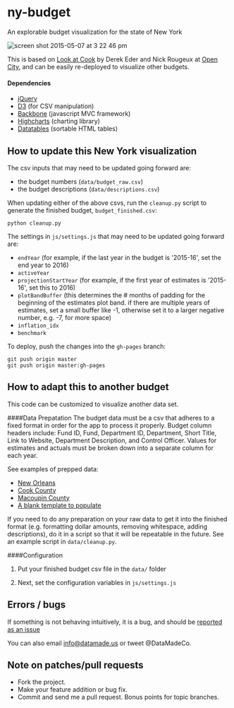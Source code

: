 ny-budget
=========

An explorable budget visualization for the state of New York

![screen shot 2015-05-07 at 3 22 46 pm](https://cloud.githubusercontent.com/assets/1406537/7525268/948cd3a8-f4cd-11e4-9485-2ca92af248ac.png)

This is based on [Look at Cook](http://lookatcook.com) by Derek Eder and Nick Rougeux at [Open City](http://opencityapps.org), and can be easily re-deployed to visualize other budgets.

#### Dependencies

- [jQuery](http://jquery.com)
- [D3](http://d3js.org) (for CSV manipulation)
- [Backbone](http://backbonejs.org/) (javascript MVC framework)
- [Highcharts](http://www.highcharts.com/) (charting library)
- [Datatables](http://datatables.net) (sortable HTML tables)

## How to update this New York visualization

The csv inputs that may need to be updated going forward are:

- the budget numbers (```data/budget_raw.csv```)
- the budget descriptions (```data/descriptions.csv```)
 
When updating either of the above csvs, run the ```cleanup.py``` script to generate the finished budget, ```budget_finished.csv```:

```
python cleanup.py
```

The settings in ```js/settings.js``` that may need to be updated going forward are:
- ```endYear``` (for example, if the last year in the budget is '2015-16', set the end year to 2016)
- ```activeYear```
- ```projectionStartYear``` (for example, if the first year of estimates is '2015-16', set this to 2016)
- ```plotBandBuffer``` (this determines the # months of padding for the beginning of the estimates plot band. if there are multiple years of estimates, set a small buffer like -1, otherwise set it to a larger negative number, e.g. -7, for more space)
- ```inflation_idx```
- ```benchmark```


To deploy, push the changes into the ```gh-pages``` branch:
```
git push origin master
git push origin master:gh-pages
```

## How to adapt this to another budget
This code can be customized to visualize another data set.

####Data Prepatation
The budget data must be a csv that adheres to a fixed format in order for the app to process it properly. Budget column headers include: Fund ID, Fund, Department ID, Department, Short Title, Link to Website, Department Description, and Control Officer. Values for estimates and actuals must be broken down into a separate column for each year.

See examples of prepped data:
  - [New Orleans](https://docs.google.com/spreadsheet/ccc?key=0AswuyKhD7LxVdGlERGdEckpaRDc4Q1RCN0tjZ2tMMGc&usp=sharing_eil#gid=0)
  - [Cook County](https://www.google.com/fusiontables/DataSource?dsrcid=1227404)
  - [Macoupin County](https://github.com/datamade/macoupin-budget/blob/master/data/macoupin-budget_1997-2014.csv)
  - [A blank template to populate](https://docs.google.com/spreadsheets/d/1I6xZe8syHTiLguZ56l6J1KW0nAJVrUilvq0eP-BpE2A/edit?usp=sharing)

If you need to do any preparation on your raw data to get it into the finished format (e.g. formatting dollar amounts, removing whitespace, adding descriptions), do it in a script so that it will be repeatable in the future. See an example script in ```data/cleanup.py```.

####Configuration
1. Put your finished budget csv file in the ```data/``` folder
  
2. Next, set the configuration variables in ```js/settings.js```

## Errors / bugs

If something is not behaving intuitively, it is a bug, and should be [reported as an issue](https://github.com/datamade/ny-budget/issues)

You can also email info@datamade.us or tweet @DataMadeCo.

## Note on patches/pull requests

* Fork the project.
* Make your feature addition or bug fix.
* Commit and send me a pull request. Bonus points for topic branches.
